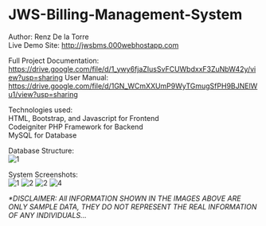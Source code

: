 # JWS-Billing-Management-System
 Author: Renz De la Torre <br/>
 Live Demo Site: <a href="http://jwsbms.000webhostapp.com" target="_blank">http://jwsbms.000webhostapp.com</a>

Full Project Documentation: https://drive.google.com/file/d/1_ywy6fjaZIusSvFCUWbdxxF3ZuNbW42y/view?usp=sharing
User Manual: https://drive.google.com/file/d/1GN_WCmXXUmP9WyTGmugSfPH9BJNElWu1/view?usp=sharing
 
 Technologies used:<br/>
 HTML, Bootstrap, and Javascript for Frontend<br/>
 Codeigniter PHP Framework for Backend<br/>
 MySQL for Database<br/>
 
 Database Structure: <br/>
![1](https://user-images.githubusercontent.com/88235225/140684546-56f76beb-555b-4050-b8b1-643302f5e5a1.jpg)

System Screenshots: <br/>
![1](https://user-images.githubusercontent.com/88235225/155880161-bfdd990a-0eee-45a7-8442-a51eb22e1de6.png)
![2](https://user-images.githubusercontent.com/88235225/155880171-208e7911-6e16-4ba6-bebe-52556d7c9160.png)
![2](https://user-images.githubusercontent.com/88235225/155880175-1874631c-e728-4ad5-b861-07b17512346d.png)
![4](https://user-images.githubusercontent.com/88235225/155880178-a03d68e5-c6f6-48be-85dc-91e83251f4cb.png)

<em>*DISCLAIMER: All INFORMATION SHOWN IN THE IMAGES ABOVE ARE ONLY SAMPLE DATA, THEY DO NOT REPRESENT THE REAL INFORMATION OF ANY INDIVIDUALS...</em>
